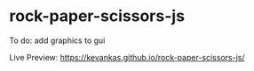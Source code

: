 # rock-paper-scissors-js

To do: add graphics to gui

Live Preview: https://kevankas.github.io/rock-paper-scissors-js/
